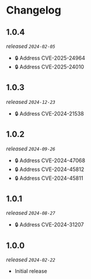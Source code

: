 # Changelog

## 1.0.4

_released `2024-02-05`_

- 🔒 Address CVE-2025-24964
- 🔒 Address CVE-2025-24010
 
## 1.0.3

_released `2024-12-23`_

- 🔒 Address CVE-2024-21538
 
## 1.0.2

_released `2024-09-26`_

- 🔒 Address CVE-2024-47068
- 🔒 Address CVE-2024-45812
- 🔒 Address CVE-2024-45811

## 1.0.1

_released `2024-08-27`_

- 🔒 Address CVE-2024-31207

## 1.0.0

_released `2024-02-22`_

- Initial release
